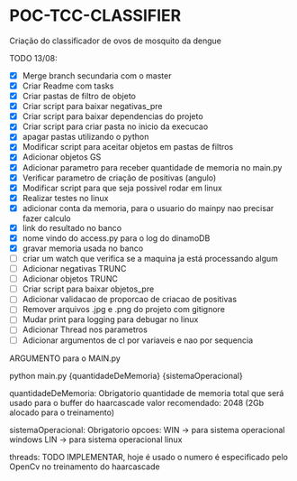 # POC-TCC-CLASSIFIER
Criação do classificador de ovos de mosquito da dengue

TODO 13/08:

- [X] Merge branch secundaria com o master
- [X] Criar Readme com tasks
- [X] Criar pastas de filtro de objeto  
- [X] Criar script para baixar negativas_pre  
- [X] Criar script para baixar dependencias do projeto  
- [X] Criar script para criar pasta no inicio da execucao
- [X] apagar pastas utilizando o python
- [X] Modificar script para aceitar objetos em pastas de filtros  
- [X] Adicionar objetos GS  
- [X] Adicionar parametro para receber quantidade de memoria no main.py
- [X] Verificar parametro de criação de positivas (angulo)
- [X] Modificar script para que seja possivel rodar em linux 
- [X] Realizar testes no linux
- [X] adicionar conta da memoria, para o usuario do mainpy nao precisar fazer calculo
- [X] link do resultado no banco
- [X] nome vindo do access.py para o log do dinamoDB
- [X] gravar memoria usada no banco
- [ ] criar um watch que verifica se a maquina ja está processando algum
- [ ] Adicionar negativas TRUNC  
- [ ] Adicionar objetos TRUNC  
- [ ] Criar script para baixar objetos_pre  
- [ ] Adicionar validacao de proporcao de criacao de positivas  
- [ ] Remover arquivos .jpg e .png do projeto com gitignore  
- [ ] Mudar print para logging para debugar no linux
- [ ] Adicionar Thread nos parametros
- [ ] Adicionar argumentos de cl por variaveis e nao por sequencia

ARGUMENTO para o MAIN.py

python main.py {quantidadeDeMemoria} {sistemaOperacional}

quantidadeDeMemoria:
    Obrigatorio
    quantidade de memoria total que será usado para o buffer do haarcascade
    valor recomendado: 2048 (2Gb alocado para o treinamento)

sistemaOperacional:
    Obrigatorio
    opcoes:
        WIN -> para sistema operacional windows
        LIN -> para sistema operacional linux

threads: TODO
    IMPLEMENTAR, hoje é usado o numero é especificado pelo OpenCv no treinamento do haarcascade
